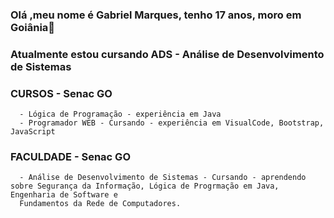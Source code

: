 ### Olá ,meu nome é Gabriel Marques, tenho 17 anos, moro em Goiânia👋
### Atualmente estou cursando ADS - Análise de Desenvolvimento de Sistemas 

### CURSOS - Senac GO
 
      - Lógica de Programação - experiência em Java
      - Programador WEB - Cursando - experiência em VisualCode, Bootstrap, JavaScript 
   
### FACULDADE - Senac GO 
      - Análise de Desenvolvimento de Sistemas - Cursando - aprendendo sobre Segurança da Informação, Lógica de Progrmação em Java, Engenharia de Software e
      Fundamentos da Rede de Computadores.
      
   
